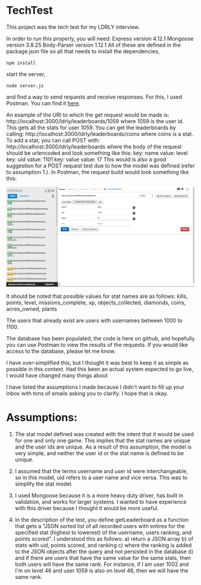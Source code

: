# TechTest

This project was the tech test for my LDRLY interview.

In order to run this properly, you will need:
    Express version 4.12.1
    Mongoose version 3.8.25
    Body-Parser version 1.12.1
All of these are defined in the package.json file so all that needs to install the dependencies,

	npm install

start the server, 

	node server.js

and find a way to send requests and receive responses. For this, I used Postman. You can find it <a href="https://chrome.google.com/webstore/detail/postman-rest-client/fdmmgilgnpjigdojojpjoooidkmcomcm?hl=en">here</a>.

An example of the URI to which the get request would be made is:
	http://localhost:3000/ldrly/leaderboards/1059
where 1059 is the user id. This gets all the stats for user 1059. 
You can get the leaderboards by calling:
	http://localhost:3000/ldrly/leaderboards/coins
where coins is a stat. 
To add a stat, you can call POST with:
	http://localhost:3000/ldrly/leaderboards
where the body of the request should be urlencoded and look something like this:
	key: name    value: level
	key: uid     value: 1101
	key: value   value: 17
This would is also a good suggestion for a POST request test due to how the model was defined (refer to assumption 1.). In Postman, the request build would look something like this:

<img src="./postmanExample.png">

It should be noted that possible values for stat names are as follows:
kills, 
points, 
level, 
missions_complete, 
xp, 
objects_collected, 
diamonds, 
coins, 
acres_owned, 
plants

The users that already exist are users with usernames between 1000 to 1100.

The database has been populated, the code is here on github, and hopefully you can use Postman to view the results of the requests. If you would like access to the database, please let me know. 

I have over-simplified this, but I thought it was best to keep it as simple as possible in this context. Had this been an actual system expected to go live, I would have changed many things about 

I have listed the assumptions I made because I didn't want to fill up your inbox with tons of emails asking you to clarify. I hope that is okay. 

# Assumptions:

1) The stat model defined was created with the intent that it would be used for one and only one game. This implies that the stat names are unique and the user ids are unique. As a result of this assumption, the model is very simple, and neither the user id or the stat name is defined to be unique.

2) I assumed that the terms username and user id were interchangeable, so in this model, uid refers to a user name and vice versa. This was to simplify the stat model.

3) I used Mongoose because it is a more heavy duty driver, has built in validation, and works for larger systems. I wanted to have experience with this driver because I thought it would be more useful.

4) In the description of the test, you define getLeaderboard as a function that gets a "JSON sorted list of all recorded users with entires for the specified stat (highest to lowerest) of the username, users ranking, and points scored". I understood this as follows:
	a) return a JSON array
	b) of stats with uid, points scored, and ranking
	c) where the ranking is added to the JSON objects after the query and not persisted in the database
	d) and if there are users that have the same value for the same stats, then both users will have the same rank. For instance, if I am user 1002 and I'm on level 46 and user 1059 is also on level 46, then we will have the same rank.



